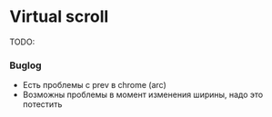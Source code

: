 # Virtual scroll

TODO:

### Buglog

- Есть проблемы с prev в chrome (arc)
- Возможны проблемы в момент изменения ширины, надо это потестить